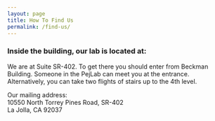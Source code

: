 ```yaml
---
layout: page
title: How To Find Us
permalink: /find-us/
---
```


<!-- Google maps embed -->

### Inside the building, our lab is located at:

<!-- building diagram -->

We are at Suite SR-402. To get there you should enter from Beckman Building. Someone in the PejLab can meet you at the entrance. Alternatively, you can take two flights of stairs up to the 4th level.

Our mailing address:<br>
10550 North Torrey Pines Road, SR-402<br>
La Jolla, CA 92037
